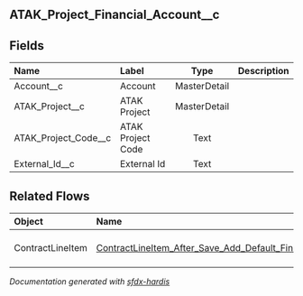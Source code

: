 ## ATAK_Project_Financial_Account__c

<!-- Object description -->

## Fields

| Name      | Label | Type | Description |
| :-------- | :---- | :--: | :---------- | 
| Account__c | Account | MasterDetail | <!-- --> |
| ATAK_Project__c | ATAK Project | MasterDetail | <!-- --> |
| ATAK_Project_Code__c | ATAK Project Code | Text | <!-- --> |
| External_Id__c | External Id | Text | <!-- --> |


## Related Flows

| Object | Name      | Type | Description |
| :----  | :-------- | :--: | :---------- | 
| ContractLineItem | [ContractLineItem_After_Save_Add_Default_Financial_Accounts](../flows/ContractLineItem_After_Save_Add_Default_Financial_Accounts.md) |  Record After Save | <!-- --> |


_Documentation generated with [sfdx-hardis](https://sfdx-hardis.cloudity.com)_
